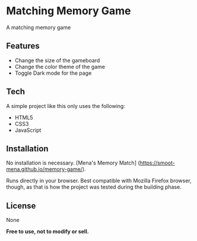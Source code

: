 # Matching Memory Game
A matching memory game

## Features

- Change the size of the gameboard
- Change the color theme of the game
- Toggle Dark mode for the page

## Tech

A simple project like this only uses the following:

- HTML5
- CSS3
- JavaScript


## Installation

No installation is necessary. [Mena's Memory Match] (https://smoot-mena.github.io/memory-game/).

Runs directly in your browser. Best compatible with Mozilla Firefox browser, though, 
as that is how the project was tested during the building phase.


## License

None

**Free to use, not to modify or sell.**
